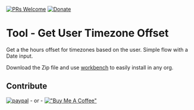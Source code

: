 [![PRs Welcome](https://img.shields.io/badge/PRs-welcome-brightgreen.svg?style=flat-square)](http://makeapullrequest.com)
[![Donate](https://img.shields.io/badge/Donate-PayPal-green.svg)](https://www.paypal.com/donate/?hosted_button_id=4SUBTZ2KBZKML)

# Tool - Get User Timezone Offset
Get a the hours offset for timezones based on the user. Simple flow with a Date input.

Download the Zip file and use [workbench](https://workbench.developerforce.com/login.php) to easily install in any org. 

## Contribute 

[![paypal](https://www.paypalobjects.com/en_US/i/btn/btn_donateCC_LG.gif)](https://www.paypal.com/donate/?hosted_button_id=4SUBTZ2KBZKML) - or - [!["Buy Me A Coffee"](https://www.buymeacoffee.com/assets/img/custom_images/orange_img.png)](https://www.buymeacoffee.com/rebbepod)
